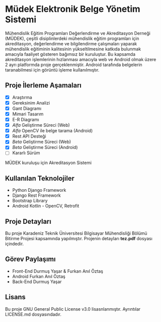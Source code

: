 # Müdek Elektronik Belge Yönetim Sistemi

Mühendislik Eğitim Programları Değerlendirme ve Akreditasyon Derneği (MÜDEK), çeşitli disiplinlerdeki mühendislik eğitim programları için akreditasyon, değerlendirme ve bilgilendirme çalışmaları yaparak mühendislik eğitiminin kalitesinin yükseltilmesine katkıda bulunmak amacıyla faaliyet gösteren bağımsız bir kuruluştur. Bu kapsamda akreditasyon işlemlerinin hızlanması amacıyla web ve Android olmak üzere 2 ayrı platformda proje gerçeklenmiştir. Android tarafında belgelerin taranabilmesi için görüntü işleme kullanılmıştır.

## Proje İlerleme Aşamaları

- [x] Araştırma
- [x] Gereksinim Analizi
- [x] Gant Diagramı
- [x] Mimari Tasarım
- [x] E-R Diagramı
- [x] *Alfa* Geliştirme Süreci (Web)
- [x] *Alfa* OpenCV ile belge tarama (Android)
- [x] Rest API Desteği
- [x] *Beta* Geliştirme Süreci (Web)
- [x] *Beta* Geliştirme Süreci (Android)
- [ ] Kararlı Sürüm

MÜDEK kuruluşu için Akreditasyon Sistemi

## Kullanılan Teknolojiler

* Python Django Framework
* Django Rest Framework
* Bootstrap Library
* Android Kotlin - OpenCV, Retrofit

## Proje Detayları

Bu proje Karadeniz Teknik Üniversitesi Bilgisayar Mühendisliği Bölümü Bitirme Projesi kapsamında yapılmıştır. Projenin detayları **tez.pdf** dosyası içindedir.

## Görev Paylaşımı

* Front-End Durmuş Yaşar & Furkan Anıl Öztaş
* Android Furkan Anıl Öztaş
* Back-End Durmuş Yaşar

## Lisans

Bu proje GNU General Public License v3.0 lisasnlanmıştır. Ayrıntılar LICENSE.md dosyasındadır.
